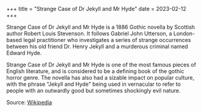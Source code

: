 +++
title = "Strange Case of Dr Jekyll and Mr Hyde"
date = 2023-02-12
+++

Strange Case of Dr Jekyll and Mr Hyde is a 1886 Gothic novella by Scottish author Robert Louis Stevenson. It follows Gabriel John Utterson, a London-based legal practitioner who investigates a series of strange occurrences between his old friend Dr. Henry Jekyll and a murderous criminal named Edward Hyde.

Strange Case of Dr Jekyll and Mr Hyde is one of the most famous pieces of English literature, and is considered to be a defining book of the gothic horror genre. The novella has also had a sizable impact on popular culture, with the phrase "Jekyll and Hyde" being used in vernacular to refer to people with an outwardly good but sometimes shockingly evil nature.

Source: [Wikipedia](https://en.wikipedia.org/wiki/Strange_Case_of_Dr_Jekyll_and_Mr_Hyde)
